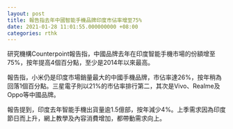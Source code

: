 ```yaml
---
layout: post
title: 報告指去年中國智能手機品牌印度市佔率增至75%
date: 2021-01-28 11:01:55.000000000 +08:00
categories: rthk
---
```


研究機構Counterpoint報告指，中國品牌去年在印度智能手機市場的份額增至75%，按年提高4個百分點，至少是2014年以來最高。

報告指，小米仍是印度市場銷量最大的中國手機品牌，市佔率達26%，按年稍為回落1個百分點。三星電子則以21%的市佔率排行第二，其次是Vivo、Realme及Oppo等中國品牌。

報告提到，印度去年智能手機出貨量逾1.5億部，按年減少4%。上季需求因為印度節日而上升，網上教學及內容消費增加，都帶動需求向上。
